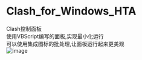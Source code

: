 # Clash_for_Windows_HTA
Clash控制面板<br>
使用VBScript编写的面板,实现最小化运行<br>
可以使用集成图标的批处理,让面板运行起来更美观<br>
![image](https://github.com/Amaury-GitHub/Clash_for_Windows_HTA/blob/main/README_IMG/IMG1.png?raw=true)<br>

